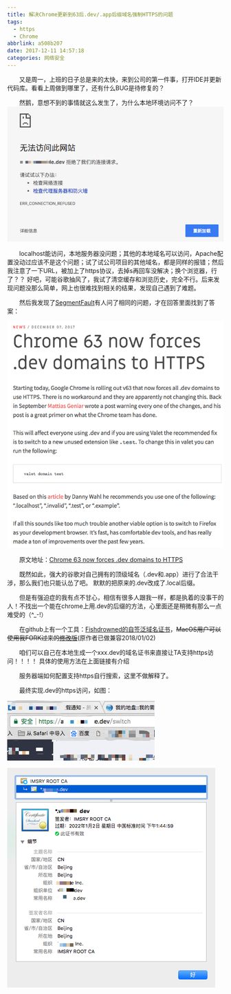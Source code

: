 ```yaml
---
title: 解决Chrome更新到63后.dev/.app后缀域名强制HTTPS的问题
tags:
  - https
  - Chrome
abbrlink: a508b207
date: 2017-12-11 14:57:18
categories: 网络安全
---
```


　　又是周一，上班的日子总是来的太快，来到公司的第一件事，打开IDE并更新代码库。看看上周做到哪里了，还有什么BUG是待修复的？

　　然鹅，意想不到的事情就这么发生了，为什么本地环境访问不了？
![请求被拒绝](../uploads/qiniu/20171211151297573775954.png)

　　localhost能访问，本地服务器没问题；其他的本地域名可以访问，Apache配置没动过应该不是这个问题；试了试公司项目的其他域名，都是同样的报错；然后我注意了一下URL，被加上了https协议，去掉s再回车没解决；换个浏览器，行了？？ 好吧，可能谷歌抽风了，我试了清空缓存和浏览历史，完全不行。后来发现问题没那么简单，网上也很难找到相关的结果，发现自己遇到了难题。

　　然后我发现了[SegmentFault](https://segmentfault.com/q/1010000012339191)有人问了相同的问题，才在回答里面找到了答案：

![Chrome update news](../uploads/qiniu/20171211151297617476829.png)

　　原文地址：[Chrome 63 now forces .dev domains to HTTPS](https://laravel-news.com/chrome-63-now-forces-dev-domains-https)

　　既然如此，强大的谷歌对自己拥有的顶级域名（.dev和.app）进行了合法干涉，那么我们也只能认怂了吧。 默默的把原来的.dev改成了.local后缀。

　　但是有强迫症的我有点不甘心，相信有很多人跟我一样，都是执着的没事干的人！不找出一个能在chrome上用.dev的后缀的方法，心里面还是稍微有那么一点难受的（^_-!）

　　在github上有一个工具：[Fishdrowned的自签泛域名证书](https://github.com/Fishdrowned/ssl)，~~MacOS用户可以使用我FORK过来的[修改版](https://github.com/haowanxing/ssl)~~(原作者已做兼容2018/01/02)

　　咱们可以自己在本地生成一个xxx.dev的域名证书来直接让TA支持https访问！！！！ 具体的使用方法在上面链接有介绍

　　服务器端如何配置支持https自行搜索，这里不做解释了。

　　最终实现.dev的https访问，如图：

![url地址栏](../uploads/qiniu/2018010315149750616257.png)

![浏览器证书](../uploads/qiniu/2018010315149751936425.png)
　　